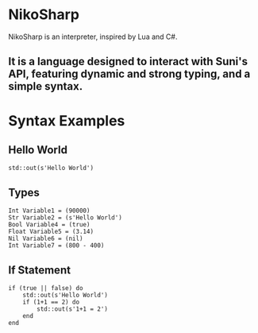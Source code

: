 # NikoSharp

NikoSharp is an interpreter, inspired by Lua and C#.

It is a language designed to interact with Suni's API, featuring dynamic and strong typing, and a simple syntax.
---

# Syntax Examples

## Hello World
```
std::out(s'Hello World')
```

## Types
```
Int Variable1 = (90000)
Str Variable2 = (s'Hello World')
Bool Variable4 = (true)
Float Variable5 = (3.14)
Nil Variable6 = (nil)
Int Variable7 = (800 - 400)
```

## If Statement
```
if (true || false) do
    std::out(s'Hello World')
    if (1+1 == 2) do
        std::out(s'1+1 = 2')
    end
end
```
